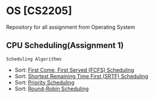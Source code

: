# OS [CS2205]
Repository for all assignment from Operating System 
## CPU Scheduling(Assignment 1) 
```
Scheduling Algorithms
```
* Sort: [First Come, First Served (FCFS) Scheduling](https://www.geeksforgeeks.org/program-fcfs-scheduling-set-1/) 
* Sort: [Shortest Remaining Time First (SRTF) Scheduling](https://www.javatpoint.com/os-srtf-scheduling-algorithm)
* Sort: [Priority Scheduling](https://www.tutorialspoint.com/operating_system/os_process_scheduling_algorithms.htm)
* Sort: [Round-Robin Scheduling](https://en.wikipedia.org/wiki/Round-robin_scheduling)
